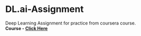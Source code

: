 # DL.ai-Assignment

Deep Learning Assignment for practice from coursera course.<br>
**Course - [Click Here](https://www.coursera.org/learn/neural-networks-deep-learning)**
